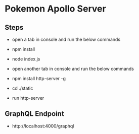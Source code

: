 # Pokemon Apollo Server

## Steps

- open a tab in console and run the below commands
- npm install
- node index.js

- open another tab in console and run the below commands
- npm install http-server -g
- cd ./static
- run http-server

## GraphQL Endpoint

- http://localhost:4000/graphql

